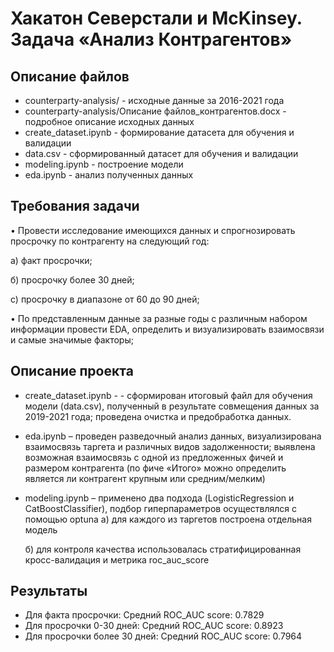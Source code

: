 # Хакатон Северстали и McKinsey. Задача «Анализ Контрагентов»

## Описание файлов

* counterparty-analysis/ - исходные данные за 2016-2021 года
* counterparty-analysis/Описание файлов_контрагентов.docx - подробное описание исходных данных
* create_dataset.ipynb - формирование датасета для обучения и валидации
* data.csv - сформированный датасет для обучения и валидации
* modeling.ipynb - построение модели
* eda.ipynb - анализ полученных данных 

## Требования задачи
•	Провести исследование имеющихся данных и спрогнозировать просрочку по контрагенту на следующий год: 

   a) факт просрочки; 
   
   б) просрочку более 30 дней; 
   
   с) просрочку в диапазоне от 60 до 90 дней;
   
• По представленным данные за разные годы с различным набором информации провести EDA, определить и визуализировать взаимосвязи и самые значимые факторы;


## Описание проекта

* create_dataset.ipynb - - сформирован итоговый файл для обучения модели (data.csv), полученный в результате совмещения данных за 2019-2021 года; проведена очистка и предобработка данных.
* eda.ipynb – проведен разведочный анализ данных, визуализирована взаимосвязь таргета и различных видов задолженности; выявлена возможная взаимосвязь с одной из предложенных фичей и размером контрагента (по фиче «Итого» можно определить является ли контрагент крупным или средним/мелким)
* modeling.ipynb – применено два подхода (LogisticRegression и CatBoostClassifier), подбор гиперпараметров осуществлялся с помощью optuna
   a) для каждого из таргетов построена отдельная модель
   
   б) для контроля качества использовалась стратифицированная кросс-валидация и метрика  roc_auc_score 

## Результаты
* Для факта просрочки: Средний ROC_AUC score: 0.7829
* Для просрочки 0-30 дней: Средний ROC_AUC score: 0.8923
* Для просрочки более 30 дней: Средний ROC_AUC score: 0.7964

